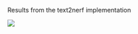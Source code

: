 Results from the text2nerf implementation

![](https://github.com/vgrau98/INSA_internship_text2nerf_results/ezgif.com-optimize.gif)
